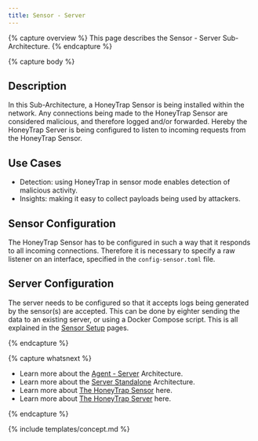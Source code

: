 ```yaml
---
title: Sensor - Server
---
```


{% capture overview %}
This page describes the Sensor - Server Sub-Architecture.
{% endcapture %}

{% capture body %}

## Description

In this Sub-Architecture, a HoneyTrap Sensor is being installed within the network. Any connections being made to the HoneyTrap Sensor are considered malicious, and therefore logged and/or forwarded. Hereby the HoneyTrap Server is being configured to listen to incoming requests from the HoneyTrap Sensor.

## Use Cases

* Detection: using HoneyTrap in sensor mode enables detection of malicious activity.
* Insights: making it easy to collect payloads being used by attackers.

## Sensor Configuration

The HoneyTrap Sensor has to be configured in such a way that it responds to all incoming connections. Therefore it is necessary to specify a raw listener on an interface, specified in the `config-sensor.toml` file.

## Server Configuration

The server needs to be configured so that it accepts logs being generated by the sensor(s) are accepted. This can be done by eighter sending the data to an existing server, or using a Docker Compose script. This is all explained in the [Sensor Setup](/docs/setup/sensor/install-sensor/) pages.

{% endcapture %}


{% capture whatsnext %}
* Learn more about the [Agent - Server](/docs/concepts/framework/sub-architecture/agent-server/) Architecture.
* Learn more about the [Server Standalone](/docs/concepts/framework/sub-architecture/sensor-server/) Architecture.
* Learn more about [The HoneyTrap Sensor](/docs/concepts/framework/honeytrap-sensor/) here.
* Learn more about [The HoneyTrap Server](/docs/concepts/framework/honeytrap-server/) here.

{% endcapture %}

{% include templates/concept.md %}
